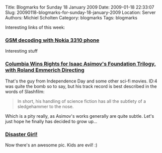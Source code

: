 Title: Blogmarks for Sunday 18 January 2009
Date: 2009-01-18 22:33:07
Slug: 20090118-blogmarks-for-sunday-18-january-2009
Location: Server
Authors: Michiel Scholten
Category: blogmarks
Tags: blogmarks

<p>Interesting links of this week:</p>
<h3><a href="https://svn.berlin.ccc.de/projects/airprobe/wiki/tracelog">GSM decoding with Nokia 3310 phone</a></h3>
<p>Interesting stuff</p>
<h3><a href="http://www.slashfilm.com/2009/01/16/columbia-wins-rights-for-isaac-asimovs-foundation-trilogy-with-roland-emmerich-directing/">Columbia Wins Rights for Isaac Asimov's Foundation Trilogy, with Roland Emmerich Directing</a></h3>
<p>That's the guy from Independence Day and some other sci-fi movies. ID:4 was quite the bomb so to say, but his track record is best described in the words of Slashfilm:</p>
<blockquote><p>In short, his handling of science fiction has all the subtlety of a sledgehammer to the nose.</p></blockquote>

<p>Which is a pity really, as Asimov's works generally are quite subtle. Let's just hope he finally has decided to grow up...</p>
<h3><a href="http://www.buzzfeed.com/scott/disaster-girl">Disaster Girl!</a></h3>
<p>Now there's an awesome pic. Kids are evil! :)</p>
